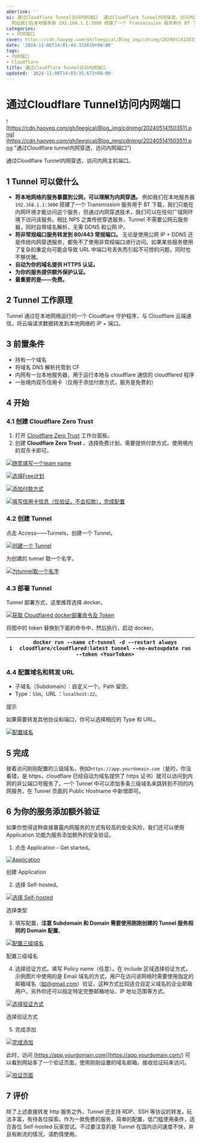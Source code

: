 ```yaml
---
abbrlink: ''
ai: 通过Cloudflare Tunnel访问内网端口  通过Cloudflare Tunnel内网穿透，访问内网主机端口。 1 Tunnel 可以做什么  将本地网络的服务暴露到公网，可以理解为内网穿透。
  例如我们在本地服务器 192.168.1.1:3000 搭建了一个 Transmission 服务用于 BT 下载，我们只能在内网环境才能访问这个服务，但通...
categories:
- - 内网端口
cover: https://cdn.haoyep.com/gh/leegical/Blog_img/cdnimg/202405141503511.png
date: '2024-11-06T14:01:44.333619+08:00'
tags:
- 内网端口
- Cloudflare
title: 通过Cloudflare Tunnel访问内网端口
updated: '2024-11-06T14:03:35.673+08:00'
---
```

# 通过Cloudflare Tunnel访问内网端口


![https://cdn.haoyep.com/gh/leegical/Blog_img/cdnimg/202405141503511.png](https://cdn.haoyep.com/gh/leegical/Blog_img/cdnimg/202405141503511.png "通过Cloudflare tunnel内网穿透，访问内网端口")

通过Cloudflare Tunnel内网穿透，访问内网主机端口。

## 1 Tunnel 可以做什么

* **将本地网络的服务暴露到公网，可以理解为内网穿透。** 例如我们在本地服务器 `192.168.1.1:3000` 搭建了一个 Transmission 服务用于 BT 下载，我们只能在内网环境才能访问这个服务，但通过内网穿透技术，我们可以在任何广域网环境下访问该服务。相比 NPS 之类传统穿透服务，Tunnel 不需要公网云服务器，同时自带域名解析，无需 DDNS 和公网 IP。
* **将非常规端口服务转发到 80/443 常规端口。** 无论是使用公网 IP + DDNS 还是传统内网穿透服务，都免不了使用非常规端口进行访问，如果某些服务使用了复杂的重定向可能会导致 URL 中端口号丢失而引起不可控的问题，同时也不够优雅。
* **自动为你的域名提供 HTTPS 认证。**
* **为你的服务提供额外保护认证。**
* **最重要的是——免费。**

## 2 Tunnel 工作原理

Tunnel 通过在本地网络运行的一个 Cloudflare 守护程序，与 Cloudflare 云端通信，将云端请求数据转发到本地网络的 IP + 端口。

## 3 前置条件

* 持有一个域名
* 将域名 DNS 解析托管到 CF
* 内网有一台本地服务器，用于运行本地与 cloudflare 通信的 cloudflared 程序
* 一张境内双币信用卡（仅用于添加付款方式，服务是免费的）

## 4 开始

### 4.1 创建 **Cloudflare Zero Trust**

1. 打开 [Cloudflare Zero Trust](https://one.dash.cloudflare.com/) 工作台面板。
2. 创建 **Cloudflare Zero Trust** ，选择免费计划。需要提供付款方式，使用境内的双币卡即可。

[![随意填写一个team name](https://cdn.haoyep.com/gh/leegical/Blog_img/cdnimg/202401122355958.png "随意填写一个team name")](https://cdn.haoyep.com/gh/leegical/Blog_img/cdnimg/202401122355958.png?size=large)

[![选择Free计划](https://cdn.haoyep.com/gh/leegical/Blog_img/cdnimg/202401122355959.png "选择Free计划")](https://cdn.haoyep.com/gh/leegical/Blog_img/cdnimg/202401122355959.png?size=large)

[![添加付款方式](https://cdn.haoyep.com/gh/leegical/Blog_img/cdnimg/202401122355960.png "添加付款方式")](https://cdn.haoyep.com/gh/leegical/Blog_img/cdnimg/202401122355960.png?size=large)

[![填写信用卡信息（仅验证，不会扣款），完成配置](https://cdn.haoyep.com/gh/leegical/Blog_img/cdnimg/202401122355961.png "填写信用卡信息（仅验证，不会扣款），完成配置")](https://cdn.haoyep.com/gh/leegical/Blog_img/cdnimg/202401122355961.png?size=large)

### 4.2 创建 Tunnel

点击 Access——Tunnels，创建一个 Tunnel。

[![创建一个 Tunnel](https://cdn.haoyep.com/gh/leegical/Blog_img/cdnimg/202401122351924.png "创建一个 Tunnel")](https://cdn.haoyep.com/gh/leegical/Blog_img/cdnimg/202401122351924.png?size=large)

为创建的 tunnel 取一个名字。

[![为tunnel取一个名字](https://cdn.haoyep.com/gh/leegical/Blog_img/cdnimg/202401130000169.png "为tunnel取一个名字")](https://cdn.haoyep.com/gh/leegical/Blog_img/cdnimg/202401130000169.png?size=large)

### 4.3 部署 Tunnel

Tunnel 部署方式，这里推荐选择 docker。

[![获取 Cloudflared docker部署命令及 Token](https://cdn.haoyep.com/gh/leegical/Blog_img/cdnimg/202401130002128.png "获取 Cloudflared docker部署命令及 Token")](https://cdn.haoyep.com/gh/leegical/Blog_img/cdnimg/202401130002128.png?size=large)

将图中的 token 替换到下面的命令中，然后执行，启动 docker。


| `1`<br/> | `docker run --name cf-tunnel -d --restart always cloudflare/cloudflared:latest tunnel --no-autoupdate run --token <YourToken>` |
| -------- | ------------------------------------------------------------------------------------------------------------------------------ |

### 4.4 配置域名和转发 URL

* 子域名（Subdomain）：自定义一个。Path 留空。
* Type：`SSH`。URL ：`localhost:22`。

提示

如果需要转发其他协议和端口，你可以选择相应的 Type 和 URL。

[![配置域名](https://cdn.haoyep.com/gh/leegical/Blog_img/cdnimg/202401130019856.png "配置域名")](https://cdn.haoyep.com/gh/leegical/Blog_img/cdnimg/202401130019856.png?size=large)

## 5 完成

接着访问刚刚配置的三级域名，例如`https://app.yourdomain.com`（是的，你没看错，是 https，cloudflare 已经自动为域名提供了 https 证书）就可以访问到内网的非公端口号服务了。一个 Tunnel 中可以添加多条三级域名来跳转到不同的内网服务，在 Tunnel 页面的 Public Hostname 中新增即可。

## 6 为你的服务添加额外验证

如果你觉得这种直接暴露内网服务的方式有较高的安全风险，我们还可以使用 Application 功能为服务添加额外的安全验证。

1. 点击 Application - Get started。

[![Application](https://cdn.haoyep.com/gh/leegical/Blog_img/cdnimg/202405141511385.png "Application")](https://cdn.haoyep.com/gh/leegical/Blog_img/cdnimg/202405141511385.png?size=large)

创建 Application

2. 选择 Self-hosted。

[![选择 Self-hosted](https://cdn.haoyep.com/gh/leegical/Blog_img/cdnimg/202405141512523.png "选择 Self-hosted")](https://cdn.haoyep.com/gh/leegical/Blog_img/cdnimg/202405141512523.png?size=large)

选择类型

3. 填写配置，**注意 Subdomain 和 Domain 需要使用刚刚创建的 Tunnel 服务相同的 Domain 配置**。

[![配置三级域名](https://cdn.haoyep.com/gh/leegical/Blog_img/cdnimg/202405141513455.png "配置三级域名")](https://cdn.haoyep.com/gh/leegical/Blog_img/cdnimg/202405141513455.png?size=large)

配置三级域名

4. 选择验证方式。填写 Policy name（任意）。在 Include 区域选择验证方式，示例图片中使用的是 Email 域名的方式，用户在访问该网络时需要使用指定的邮箱域名（如@gmail.com）验证，这种方式比较适合自定义域名的企业邮箱用户。另外你还可以指定特定完整邮箱地址、IP 地址范围等方式。

[![选择验证方式](https://cdn.haoyep.com/gh/leegical/Blog_img/cdnimg/202405141513592.png "选择验证方式")](https://cdn.haoyep.com/gh/leegical/Blog_img/cdnimg/202405141513592.png?size=large)

选择验证方式

5. 完成添加

[![完成添加](https://cdn.haoyep.com/gh/leegical/Blog_img/cdnimg/202405141514826.png "完成添加")](https://cdn.haoyep.com/gh/leegical/Blog_img/cdnimg/202405141514826.png?size=large)

此时，访问 [https://app.yourdomain.com](https://app.yourdomain.com/) 可以看到网站多了一个验证页面，使用刚刚设置的域名邮箱，接收验证码来访问。

[![验证页面](https://cdn.haoyep.com/gh/leegical/Blog_img/cdnimg/202405141514928.png "验证页面")](https://cdn.haoyep.com/gh/leegical/Blog_img/cdnimg/202405141514928.png?size=large)

## 7 评价

除了上述直接转发 http 服务之外，Tunnel 还支持 RDP、SSH 等协议的转发，玩法丰富，有待各位探索。作为一款免费的服务，简单的配置，低门槛使用条件，适合各位 Self-hosted 玩家尝试。不过要注意的是 Tunnel 在国内访问速度不快，并且有断流的情况，请酌情使用。
